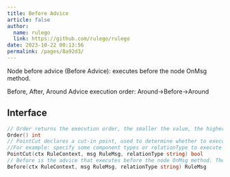 ```yaml
---
title: Before Advice
article: false
author: 
  name: rulego
  link: https://github.com/rulego/rulego
date: 2023-10-22 00:13:56
permalink: /pages/8a92d3/
---
```


Node before advice (Before Advice): executes before the node OnMsg method.

Before, After, Around Advice execution order: Around->Before->Around

## Interface

```go
// Order returns the execution order, the smaller the value, the higher the priority
Order() int
// PointCut declares a cut-in point, used to determine whether to execute the advice
//For example: specify some component types or relationType to execute the aspect logic;return ctx.Self().Type()=="mqttClient"
PointCut(ctx RuleContext, msg RuleMsg, relationType string) bool
// Before is the advice that executes before the node OnMsg method. The returned Msg will be used as the input for the next advice and the node OnMsg method.
Before(ctx RuleContext, msg RuleMsg, relationType string) RuleMsg
```